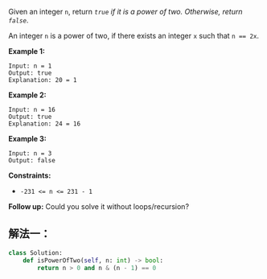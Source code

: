 

Given an integer `n`, return *`true` if it is a power of two. Otherwise, return `false`*.

An integer `n` is a power of two, if there exists an integer `x` such that `n == 2x`.

**Example 1:**

```
Input: n = 1
Output: true
Explanation: 20 = 1
```

**Example 2:**

```
Input: n = 16
Output: true
Explanation: 24 = 16
```

**Example 3:**

```
Input: n = 3
Output: false
```

**Constraints:**

- `-231 <= n <= 231 - 1`

**Follow up:** Could you solve it without loops/recursion?

## 解法一：

```python
class Solution:
    def isPowerOfTwo(self, n: int) -> bool:
        return n > 0 and n & (n - 1) == 0
```